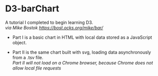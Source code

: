 # D3-barChart
A tutorial I completed to begin learning D3.  
*via Mike Bostok https://bost.ocks.org/mike/bar/*

- Part I is a basic chart in HTML with local data stored as a JavaScript object.

- Part II is the same chart built with svg, loading data asynchronously from a .tsv file.  
  *Part II will not load on a Chrome browser, because Chrome does not allow local file requests*
